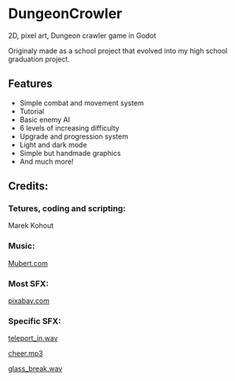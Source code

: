# DungeonCrowler
2D, pixel art, Dungeon crawler game in Godot

Originaly made as a school project that evolved into my high school graduation project.

## Features
* Simple combat and movement system
* Tutorial
* Basic enemy AI
* 6 levels of increasing difficulty
* Upgrade and progression system
* Light and dark mode
* Simple but handmade graphics
* And much more!

## Credits:
### Tetures, coding and scripting:
Marek Kohout

### Music:
[Mubert.com](https://mubert.com/)

### Most SFX:
[pixabay.com](https://pixabay.com/)

### Specific SFX: 
[teleport_in.wav](https://freesound.org/people/DWOBoyle/sounds/474179/)

[cheer.mp3](https://www.myinstants.com)

[glass_break.wav](https://freesound.org/people/natemarler/sounds/338691/?)

